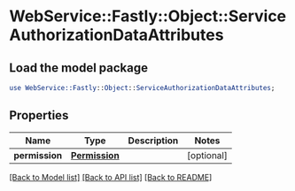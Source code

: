# WebService::Fastly::Object::ServiceAuthorizationDataAttributes

## Load the model package
```perl
use WebService::Fastly::Object::ServiceAuthorizationDataAttributes;
```

## Properties
Name | Type | Description | Notes
------------ | ------------- | ------------- | -------------
**permission** | [**Permission**](Permission.md) |  | [optional] 

[[Back to Model list]](../README.md#documentation-for-models) [[Back to API list]](../README.md#documentation-for-api-endpoints) [[Back to README]](../README.md)


